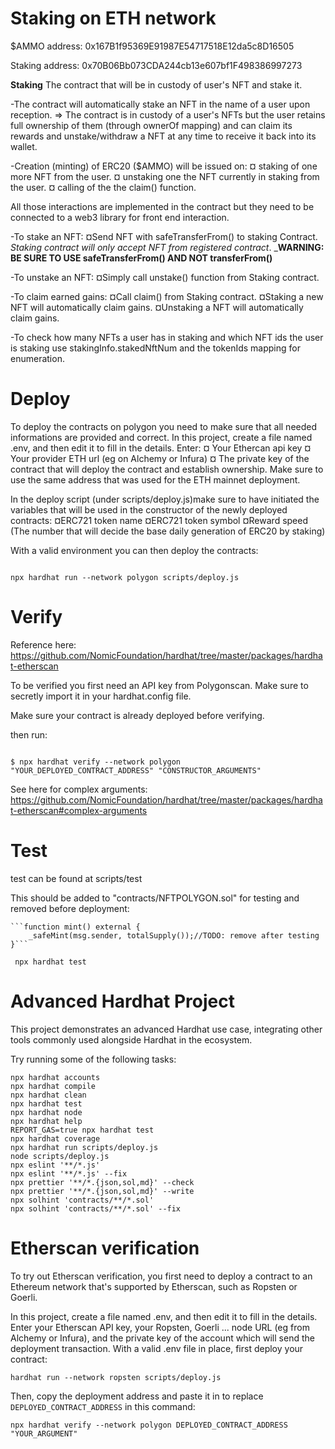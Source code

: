 # Staking on ETH network

$AMMO address:   0x167B1f95369E91987E54717518E12da5c8D16505

Staking address: 0x70B06Bb073CDA244cb13e607bf1F498386997273

__Staking__
The contract that will be in custody of user's NFT and stake it.

-The contract will automatically stake an NFT in the name of a user upon reception.
   => The contract is in custody of a user's NFTs but the user retains full ownership of them (through ownerOf mapping)
   and can claim its rewards and unstake/withdraw a NFT at any time to receive it back into its wallet.

-Creation (minting) of ERC20 ($AMMO) will be issued on:
     ¤ staking of one more NFT from the user.
     ¤ unstaking one the NFT currently in staking from the user.
     ¤ calling of the the claim() function.

All those interactions are implemented in the contract but they need to be connected to a web3 library for front end interaction.

-To stake an NFT:
    ¤Send NFT with safeTransferFrom() to staking Contract. _Staking contract will only accept NFT from registered contract_.
    ___WARNING: BE SURE TO USE safeTransferFrom() AND NOT transferFrom()__

-To unstake an NFT:
    ¤Simply call unstake() function from Staking contract.

-To claim earned gains:
    ¤Call claim() from Staking contract.
    ¤Staking a new NFT will automatically claim gains.
    ¤Unstaking a NFT will automatically claim gains.

-To check how many NFTs a user has in staking and which NFT ids the user is staking use stakingInfo.stakedNftNum and the tokenIds mapping for enumeration. 


# Deploy


To deploy the contracts on polygon you need to make sure that all needed informations are provided and correct.
In this project, create a file named .env, and then edit it to fill in the details. Enter:
    ¤ Your Ethercan api key
    ¤ Your provider ETH url (eg on Alchemy or Infura)
    ¤ The private key of the contract that will deploy the contract and establish ownership. Make sure to use the same address that was used for the ETH mainnet deployment.

In the deploy script (under scripts/deploy.js)make sure to have initiated the variables that will be used in the constructor of the newly deployed contracts:
    ¤ERC721 token name 
    ¤ERC721 token symbol
    ¤Reward speed (The number that will decide the base daily generation of ERC20 by staking)


With a valid environment you can then deploy the contracts:

```shell

npx hardhat run --network polygon scripts/deploy.js

```

# Verify
Reference here: https://github.com/NomicFoundation/hardhat/tree/master/packages/hardhat-etherscan

To  be verified you first need an API key from Polygonscan.
Make sure to secretly import it in your hardhat.config file.

Make sure your contract is already deployed before verifying.

then run: 

```shell

$ npx hardhat verify --network polygon "YOUR_DEPLOYED_CONTRACT_ADDRESS" "CONSTRUCTOR_ARGUMENTS"

```
See here for complex arguments: https://github.com/NomicFoundation/hardhat/tree/master/packages/hardhat-etherscan#complex-arguments

# Test

test can be found at scripts/test

This should be added to "contracts/NFTPOLYGON.sol" for testing and removed before deployment:

    ```function mint() external {
        _safeMint(msg.sender, totalSupply());//TODO: remove after testing
    }```

```shell
 npx hardhat test

```

# Advanced Hardhat Project

This project demonstrates an advanced Hardhat use case, integrating other tools commonly used alongside Hardhat in the ecosystem.


Try running some of the following tasks:

```shell
npx hardhat accounts
npx hardhat compile
npx hardhat clean
npx hardhat test
npx hardhat node
npx hardhat help
REPORT_GAS=true npx hardhat test
npx hardhat coverage
npx hardhat run scripts/deploy.js
node scripts/deploy.js
npx eslint '**/*.js'
npx eslint '**/*.js' --fix
npx prettier '**/*.{json,sol,md}' --check
npx prettier '**/*.{json,sol,md}' --write
npx solhint 'contracts/**/*.sol'
npx solhint 'contracts/**/*.sol' --fix
```

# Etherscan verification

To try out Etherscan verification, you first need to deploy a contract to an Ethereum network that's supported by Etherscan, such as Ropsten or Goerli.

In this project, create a file named .env, and then edit it to fill in the details. Enter your Etherscan API key, your Ropsten, Goerli ... node URL (eg from Alchemy or Infura), and the private key of the account which will send the deployment transaction. With a valid .env file in place, first deploy your contract:

```shell
hardhat run --network ropsten scripts/deploy.js
```

Then, copy the deployment address and paste it in to replace `DEPLOYED_CONTRACT_ADDRESS` in this command:

```shell
npx hardhat verify --network polygon DEPLOYED_CONTRACT_ADDRESS "YOUR_ARGUMENT"
```
